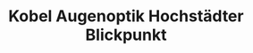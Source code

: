 ---
title: "Kobel Augenoptik Hochstädter Blickpunkt"
url: /maintal/kobel-augenoptik-hochstaedter-blickpunkt/
shop: Optiker
---
